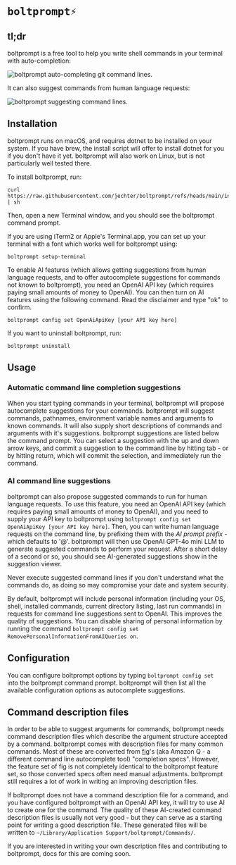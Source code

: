 # `boltprompt⚡️`

## tl;dr

boltprompt is a free tool to help you write shell commands in your terminal with auto-completion:

![boltprompt auto-completing git command lines.](media/completion.gif)

It can also suggest commands from human language requests:

![boltprompt suggesting command lines.](media/ai.gif)

## Installation

boltprompt runs on macOS, and requires dotnet to be installed on your system. If you have brew, the install script will offer to install dotnet for you if you don't have it yet. boltprompt will also work on Linux, but is not particularly well tested there.

To install boltprompt, run:
```
curl https://raw.githubusercontent.com/jechter/boltprompt/refs/heads/main/install.sh | sh
```

Then, open a new Terminal window, and you should see the boltprompt command prompt.

If you are using iTerm2 or Apple's Terminal.app, you can set up your terminal with a font which works well for boltprompt using:

```
boltprompt setup-terminal
```

To enable AI features (which allows getting suggestions from human language requests, and to offer autocomplete suggestions for commands not known to boltprompt), you need an OpenAI API key (which requires paying small amounts of money to OpenAI). You can then turn on AI features using the following command. Read the disclaimer and type "ok" to confirm.

```
boltprompt config set OpenAiApiKey [your API key here]
```

If you want to uninstall boltprompt, run:

```
boltprompt uninstall
```

## Usage

### Automatic command line completion suggestions

When you start typing commands in your terminal, boltprompt will propose autocomplete suggestions for your commands. boltprompt will suggest commands, pathnames, environment variable names and arguments to known commands. It will also supply short descriptions of commands and arguments with it's suggestions. boltprompt suggestions are listed below the command prompt. You can select a suggestion with the up and down arrow keys, and commit a suggestion to the command line by hitting tab - or by hitting return, which will commit the selection, and immediately run the command. 

### AI command line suggestions

boltprompt can also propose suggested commands to run for human language requests. To use this feature, you need an OpenAI API key (which requires paying small amounts of money to OpenAI), and you need to supply your API key to boltprompt using `boltprompt config set OpenAiApiKey [your API key here]`. Then, you can write human language requests on the command line, by prefixing them with the _AI prompt prefix_ - which defaults to '@'. boltprompt will then use OpenAI GPT-4o mini LLM to generate suggested commands to perform your request. After a short delay of a second or so, you should see AI-generated suggestions show in the suggestion viewer.

Never execute suggested command lines if you don't understand what the commands do, as doing so may compromise your date and system security.
                              
By default, boltprompt will include personal information (including your OS, shell, installed commands, current directory listing, last run commands) in requests for command line suggestions sent to OpenAI. This improves the quality of suggestions. You can disable sharing of personal information by running the command `boltprompt config set RemovePersonalInformationFromAIQueries on`.                                

## Configuration

You can configure boltprompt options by typing `boltprompt config set ` into the boltprompt command prompt. boltprompt will then list all the available configuration options as autocomplete suggestions.

## Command description files

In order to be able to suggest arguments for commands, boltprompt needs command description files which describe the argument structure accepted by a command. boltprompt comes with description files for many common commands. Most of these are converted from [fig](https://github.com/withfig/autocomplete)'s (aka Amazon Q - a different command line autocomplete tool) "completion specs". However, the feature set of fig is not completely identical to the boltprompt feature set, so those converted specs often need manual adjustments. boltprompt still requires a lot of work in writing an improving description files.

If boltprompt does not have a command description file for a command, and you have configured boltprompt with an OpenAI API key, it will try to use AI to create one for the command. The quality of these AI-created command description files is usually not very good - but they can serve as a starting point for writing a good description file. These generated files will be written to `~/Library/Application Support/boltprompt/Commands/`.

If you are interested in writing your own description files and contributing to boltprompt, docs for this are coming soon.

